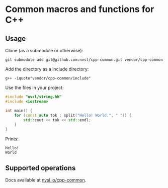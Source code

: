 # Common macros and functions for C++
## Usage
Clone (as a submodule or otherwise):
```shell
git submodule add git@github.com:nvsl/cpp-common.git vendor/cpp-common
```

Add the directory as a include directory:
```shell
g++ -iquote"vendor/cpp-common/include"
```

Use the files in your project:
```cpp
#include "nvsl/string.hh"
#include <iostream>

int main() {
    for (const auto tok : split("Hello! World.", " ")) {
        std::cout << tok << std::endl;
    }
}
```

Prints:
```
Hello!
World
```

## Supported operations
Docs available at [nvsl.io/cpp-common](nvsl.io/cpp-common).
